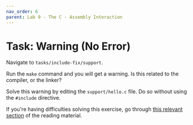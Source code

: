 ```yaml
---
nav_order: 6
parent: Lab 9 - The C - Assembly Interaction
---
```


# Task: Warning (No Error)

Navigate to `tasks/include-fix/support`.

Run the `make` command and you will get a warning.
Is this related to the compiler, or the linker?

Solve this warning by editing the `support/hello.c` file.
Do so without using the `#include` directive.

If you're having difficulties solving this exercise, go through [this relevant section](../../reading/calling-convention.md) of the reading material.
